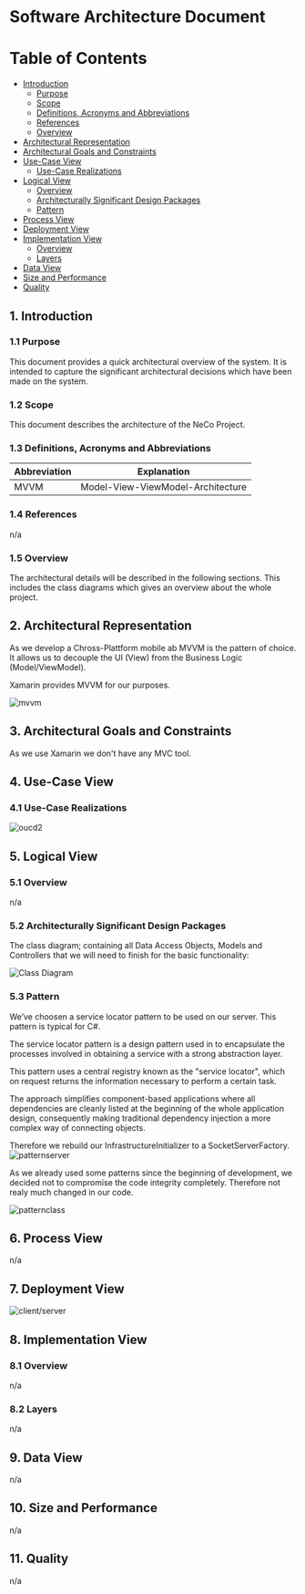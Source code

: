 # Software Architecture Document

# Table of Contents
- [Introduction](#1-introduction)
    - [Purpose](#11-purpose)
    - [Scope](#12-scope)
    - [Definitions, Acronyms and Abbreviations](#13-definitions-acronyms-and-abbreviations)
    - [References](#14-references)
    - [Overview](#15-overview)
- [Architectural Representation](#2-architectural-representation)
- [Architectural Goals and Constraints](#3-architectural-goals-and-constraints)
- [Use-Case View](#4-use-case-view)
    - [Use-Case Realizations](#41-use-case-realizations)
- [Logical View](#5-logical-view)
    - [Overview](#51-overview)
    - [Architecturally Significant Design Packages](#52-architecturally-significant-design-packages)
    - [Pattern](#53-Pattern)
- [Process View](#6-process-view)
- [Deployment View](#7-deployment-view)
- [Implementation View](#8-implementation-view)
    - [Overview](#81-overview)
    - [Layers](#82-layers)
- [Data View](#9-data-view)
- [Size and Performance](#10-size-and-performance)
- [Quality](#11-quality)

## 1. Introduction
### 1.1 Purpose
This document provides a quick architectural overview of the system. It is intended to capture the significant architectural decisions which have been made on the system.

### 1.2 Scope
This document describes the architecture of the NeCo Project.

### 1.3 Definitions, Acronyms and Abbreviations
|			Abbreviation									|	Explanation		|
|---------------------------------------------------|---------------|
| MVVM | Model-View-ViewModel-Architecture |

### 1.4 References
n/a
### 1.5 Overview
The architectural details will be described in the following sections. This includes the class diagrams which gives an overview about the whole project.
## 2. Architectural Representation
As we develop a Chross-Plattform mobile ab MVVM is the pattern of choice.
It allows us to decouple the UI (View) from the Business Logic (Model/ViewModel).

Xamarin provides MVVM for our purposes.

![mvvm]
## 3. Architectural Goals and Constraints
As we use Xamarin we don't have any MVC tool.
## 4. Use-Case View
### 4.1 Use-Case Realizations

![oucd2]
## 5. Logical View
### 5.1 Overview
n/a
### 5.2 Architecturally Significant Design Packages
The class diagram; containing all Data Access Objects, Models and Controllers that we will need to finish for the basic functionality:

![Class Diagram]

### 5.3 Pattern
We’ve choosen a service locator pattern to be used on our server. This pattern is typical for C#.

The service locator pattern is a design pattern used in to encapsulate the processes involved in obtaining a service with a strong abstraction layer. 

This pattern uses a central registry known as the "service locator", which on request returns the information necessary to perform a certain task.

The approach simplifies component-based applications where all dependencies are cleanly listed at the beginning of the whole application design, consequently making traditional dependency injection a more complex way of connecting objects.

Therefore we rebuild our InfrastructureInitializer to a SocketServerFactory.
![patternserver]

As we already used some patterns since the beginning of development, we decided not to compromise the code integrity completely. Therefore not realy much changed in our code.

![patternclass]
## 6. Process View
n/a
## 7. Deployment View
![client/server]
## 8. Implementation View
### 8.1 Overview
n/a
### 8.2 Layers
n/a
## 9. Data View
n/a
## 10. Size and Performance
n/a
## 11. Quality
n/a


[Class Diagram]: https://github.com/Haus4/NeCo/raw/develop/docs/img/ClassDiagram_mvvm_2ndSem.png "Class Diagram with MVVM"

[mvvm]: https://github.com/Haus4/NeCo/raw/develop/docs/img/mvvm.png "Model-View-Viewmodel"

[client/server]: https://github.com/Haus4/NeCo/raw/develop/docs/img/Client_Server_Architecture.jpg "Client-Server-Architecture"

[oucd]: https://raw.githubusercontent.com/Haus4/NeCo/develop/docs/img/UseCaseDiagramm.jpg "Overall Use Case Diagram Semester 1"

[oucd2]: https://github.com/Haus4/NeCo/raw/develop/docs/img/UseCaseDiagramm_2nd.jpg "Overall Use Case Diagram Semester 2"

[patternclass]: https://raw.githubusercontent.com/Haus4/NeCo/develop/docs/img/before_server_cd.PNG "Image of Pattern Class Diagram"

[patternserver]: https://raw.githubusercontent.com/Haus4/NeCo/develop/docs/img/server_patterns.png "Image of Pattern Diagram"